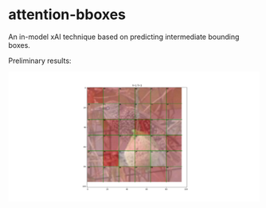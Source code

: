 # attention-bboxes
An in-model xAI technique based on predicting intermediate bounding boxes.

Preliminary results:

![Preliminary results](results.png)
